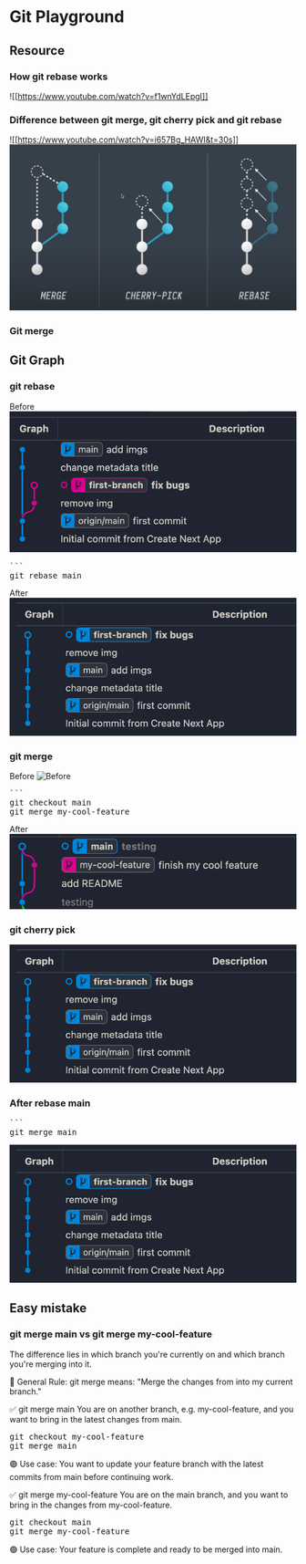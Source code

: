 # Git Playground
## Resource
### How git rebase works
![[https://www.youtube.com/watch?v=f1wnYdLEpgI]]
### Difference between git merge, git cherry pick and git rebase
![[https://www.youtube.com/watch?v=i657Bg_HAWI&t=30s]]
![Difference](./imgs/01.png)


### Git merge

## Git Graph
### git rebase
Before
![Before](./imgs/02.png)
<pre>
```
git rebase main
</pre>
After
![After](./imgs/03.png)

### git merge
Before
![Before](./imgs/04.png)
<pre>
```
git checkout main
git merge my-cool-feature
</pre>
After
![After](./imgs/05.png)

### git cherry pick
![Before](./imgs/03.png)
### After rebase main
<pre>
```
git merge main
</pre>
![After](./imgs/03.png)

## Easy mistake
### git merge main vs git merge my-cool-feature
The difference lies in which branch you're currently on and which branch you're merging into it.

🧭 General Rule:
git merge <branch-name>
means: "Merge the changes from <branch-name> into my current branch."

✅ git merge main
You are on another branch, e.g. my-cool-feature, and you want to bring in the latest changes from main.
<pre>
git checkout my-cool-feature
git merge main
</pre>
🟢 Use case: You want to update your feature branch with the latest commits from main before continuing work.

✅ git merge my-cool-feature
You are on the main branch, and you want to bring in the changes from my-cool-feature.
<pre>
git checkout main
git merge my-cool-feature
</pre>
🟢 Use case: Your feature is complete and ready to be merged into main.